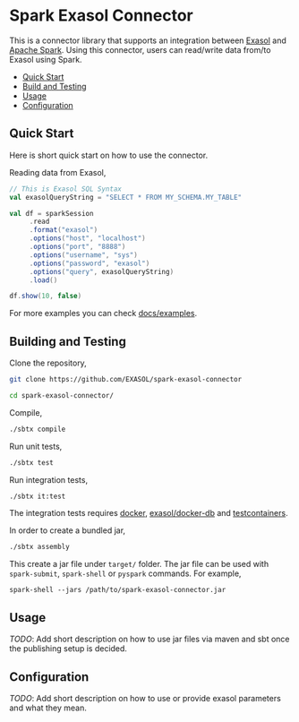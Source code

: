 # Spark Exasol Connector

This is a connector library that supports an integration between
[Exasol][exasol] and [Apache Spark][spark]. Using this connector, users can
read/write data from/to Exasol using Spark.

* [Quick Start](#quick-start)
* [Build and Testing](#building-and-testing)
* [Usage](#usage)
* [Configuration](#configuration)

## Quick Start

Here is short quick start on how to use the connector.

Reading data from Exasol,

```scala
// This is Exasol SQL Syntax
val exasolQueryString = "SELECT * FROM MY_SCHEMA.MY_TABLE"

val df = sparkSession
     .read
     .format("exasol")
     .options("host", "localhost")
     .options("port", "8888")
     .options("username", "sys")
     .options("password", "exasol")
     .options("query", exasolQueryString)
     .load()

df.show(10, false)
```

For more examples you can check [docs/examples](docs/examples.md).

## Building and Testing

Clone the repository,

```bash
git clone https://github.com/EXASOL/spark-exasol-connector

cd spark-exasol-connector/
```

Compile,

```bash
./sbtx compile
```

Run unit tests,

```bash
./sbtx test
```

Run integration tests,

```bash
./sbtx it:test
```

The integration tests requires [docker][docker],
[exasol/docker-db][exa-docker-db] and [testcontainers][testcontainers].

In order to create a bundled jar,

```bash
./sbtx assembly
```

This create a jar file under `target/` folder. The jar file can be used with
`spark-submit`, `spark-shell` or `pyspark` commands. For example,

```shell
spark-shell --jars /path/to/spark-exasol-connector.jar
```

## Usage

*TODO*: Add short description on how to use jar files via maven and sbt once the
publishing setup is decided.

## Configuration

*TODO*: Add short description on how to use or provide exasol parameters and
what they mean.

[exasol]: https://www.exasol.com/en/
[spark]: https://spark.apache.org/
[docker]: https://www.docker.com/
[exa-docker-db]: https://hub.docker.com/r/exasol/docker-db/
[testcontainers]: https://www.testcontainers.org/
